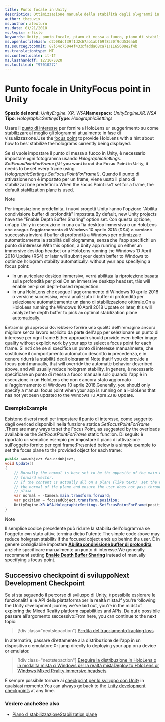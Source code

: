 ```yaml
---
title: Punto focale in Unity
description: Ottimizzazione manuale della stabilità degli ologrammi in Unity impostando il punto di attivazione
author: thetuvix
ms.author: alexturn
ms.date: 03/21/2018
ms.topic: article
keywords: Unity, punto focale, piano di messa a fuoco, piano di stabilizzazione, punto di stabilizzazione, riproiezione, LSR, buffer di profondità, auricolare realtà mista, auricolare della realtà mista di Windows, auricolare della realtà virtuale
ms.openlocfilehash: d2708dcf39f1d2c67ab1abf69f8330f9dd536ab0
ms.sourcegitcommit: 87b54c75044f433cfadda68ca71c1165608e2f4b
ms.translationtype: MT
ms.contentlocale: it-IT
ms.lasthandoff: 12/10/2020
ms.locfileid: "97010272"
---
```

# <a name="focus-point-in-unity"></a><span data-ttu-id="fc37b-104">Punto focale in Unity</span><span class="sxs-lookup"><span data-stu-id="fc37b-104">Focus point in Unity</span></span>

<span data-ttu-id="fc37b-105">**Spazio dei nomi:** *UnityEngine. XR. WSA*</span><span class="sxs-lookup"><span data-stu-id="fc37b-105">**Namespace:** *UnityEngine.XR.WSA*</span></span><br>
<span data-ttu-id="fc37b-106">**Tipo**: *HolographicSettings*</span><span class="sxs-lookup"><span data-stu-id="fc37b-106">**Type**: *HolographicSettings*</span></span>

<span data-ttu-id="fc37b-107">Usare il [punto di interesse](../platform-capabilities-and-apis/hologram-stability.md#reprojection) per fornire a HoloLens un suggerimento su come stabilizzare al meglio gli ologrammi attualmente in fase di visualizzazione.</span><span class="sxs-lookup"><span data-stu-id="fc37b-107">Use the [focus point](../platform-capabilities-and-apis/hologram-stability.md#reprojection) to provide HoloLens with a hint about how to best stabilize the holograms currently being displayed.</span></span>

<span data-ttu-id="fc37b-108">Se si vuole impostare il punto di messa a fuoco in Unity, è necessario impostare ogni fotogramma usando *HolographicSettings. SetFocusPointForFrame ()*.</span><span class="sxs-lookup"><span data-stu-id="fc37b-108">If you want to set the Focus Point in Unity, it needs to be set every frame using *HolographicSettings.SetFocusPointForFrame()*.</span></span> <span data-ttu-id="fc37b-109">Quando il punto di attivazione non è impostato per un frame, viene usato il piano di stabilizzazione predefinito.</span><span class="sxs-lookup"><span data-stu-id="fc37b-109">When the Focus Point isn't set for a frame, the default stabilization plane is used.</span></span>

> [!NOTE]
> <span data-ttu-id="fc37b-110">Per impostazione predefinita, i nuovi progetti Unity hanno l'opzione "Abilita condivisione buffer di profondità" impostata.</span><span class="sxs-lookup"><span data-stu-id="fc37b-110">By default, new Unity projects have the "Enable Depth Buffer Sharing" option set.</span></span>  <span data-ttu-id="fc37b-111">Con questa opzione, un'app Unity in esecuzione in una cuffia desktop immersiva o un HoloLens che esegue l'aggiornamento di Windows 10 aprile 2018 (RS4) o versione successiva invierà il buffer di profondità a Windows per ottimizzare automaticamente la stabilità dell'ologramma, senza che l'app specifichi un punto di interesse:</span><span class="sxs-lookup"><span data-stu-id="fc37b-111">With this option, a Unity app running on either an immersive desktop headset or a HoloLens running the Windows 10 April 2018 Update (RS4) or later will submit your depth buffer to Windows to optimize hologram stability automatically, without your app specifying a focus point:</span></span>
> * <span data-ttu-id="fc37b-112">In un auricolare desktop immersivo, verrà abilitata la riproiezione basata sulla profondità per pixel.</span><span class="sxs-lookup"><span data-stu-id="fc37b-112">On an immersive desktop headset, this will enable per-pixel depth-based reprojection.</span></span>
> * <span data-ttu-id="fc37b-113">In una HoloLens che esegue l'aggiornamento di Windows 10 aprile 2018 o versione successiva, verrà analizzato il buffer di profondità per selezionare automaticamente un piano di stabilizzazione ottimale.</span><span class="sxs-lookup"><span data-stu-id="fc37b-113">On a HoloLens running the Windows 10 April 2018 Update or later, this will analyze the depth buffer to pick an optimal stabilization plane automatically.</span></span>
>
> <span data-ttu-id="fc37b-114">Entrambi gli approcci dovrebbero fornire una qualità dell'immagine ancora migliore senza lavoro esplicito da parte dell'app per selezionare un punto di interesse per ogni frame.</span><span class="sxs-lookup"><span data-stu-id="fc37b-114">Either approach should provide even better image quality without explicit work by your app to select a focus point for each frame.</span></span>  <span data-ttu-id="fc37b-115">Si noti che se si specifica un punto di interesse manualmente, che sostituisce il comportamento automatico descritto in precedenza, e in genere ridurrà la stabilità degli ologrammi.</span><span class="sxs-lookup"><span data-stu-id="fc37b-115">Note that if you do provide a focus point manually, that will override the automatic behavior described above, and will usually reduce hologram stability.</span></span>  <span data-ttu-id="fc37b-116">In genere, è necessario specificare un punto di messa a fuoco manuale solo quando l'app è in esecuzione in un HoloLens che non è ancora stato aggiornato all'aggiornamento di Windows 10 aprile 2018.</span><span class="sxs-lookup"><span data-stu-id="fc37b-116">Generally, you should only specify a manual focus point when your app is running on a HoloLens that has not yet been updated to the Windows 10 April 2018 Update.</span></span>

### <a name="example"></a><span data-ttu-id="fc37b-117">Esempio</span><span class="sxs-lookup"><span data-stu-id="fc37b-117">Example</span></span>

<span data-ttu-id="fc37b-118">Esistono diversi modi per impostare il punto di interesse, come suggerito dagli overload disponibili nella funzione statica *SetFocusPointForFrame* .</span><span class="sxs-lookup"><span data-stu-id="fc37b-118">There are many ways to set the Focus Point, as suggested by the overloads available on the *SetFocusPointForFrame* static function.</span></span> <span data-ttu-id="fc37b-119">Di seguito è riportato un semplice esempio per impostare il piano di attivazione sull'oggetto fornito per ogni frame:</span><span class="sxs-lookup"><span data-stu-id="fc37b-119">Presented below is a simple example to set the focus plane to the provided object for each frame:</span></span>

```cs
public GameObject focusedObject;
void Update()
{
    // Normally the normal is best set to be the opposite of the main camera's
    // forward vector.
    // If the content is actually all on a plane (like text), set the normal to
    // the normal of the plane and ensure the user does not pass through the
    // plane.
    var normal = -Camera.main.transform.forward;     
    var position = focusedObject.transform.position;
    UnityEngine.XR.WSA.HolographicSettings.SetFocusPointForFrame(position, normal);
}
```

> [!NOTE]
> <span data-ttu-id="fc37b-120">Il semplice codice precedente può ridurre la stabilità dell'ologramma se l'oggetto con stato attivo termina dietro l'utente.</span><span class="sxs-lookup"><span data-stu-id="fc37b-120">The simple code above may reduce hologram stability if the focused object ends up behind the user.</span></span> <span data-ttu-id="fc37b-121">È in genere consigliabile impostare **[Abilita condivisione buffer di profondità](camera-in-unity.md#sharing-your-depth-buffers-with-windows)** anziché specificare manualmente un punto di interesse.</span><span class="sxs-lookup"><span data-stu-id="fc37b-121">We generally recommend setting **[Enable Depth Buffer Sharing](camera-in-unity.md#sharing-your-depth-buffers-with-windows)** instead of manually specifying a focus point.</span></span>

## <a name="next-development-checkpoint"></a><span data-ttu-id="fc37b-122">Successivo checkpoint di sviluppo</span><span class="sxs-lookup"><span data-stu-id="fc37b-122">Next Development Checkpoint</span></span>

<span data-ttu-id="fc37b-123">Se si sta seguendo il percorso di sviluppo di Unity, è possibile esplorare le funzionalità e le API della piattaforma per la realtà mista.</span><span class="sxs-lookup"><span data-stu-id="fc37b-123">If you're following the Unity development journey we've laid out, you're in the midst of exploring the Mixed Reality platform capabilities and APIs.</span></span> <span data-ttu-id="fc37b-124">Da qui è possibile passare all'argomento successivo:</span><span class="sxs-lookup"><span data-stu-id="fc37b-124">From here, you can continue to the next topic:</span></span>

> [!div class="nextstepaction"]
> [<span data-ttu-id="fc37b-125">Perdita del tracciamento</span><span class="sxs-lookup"><span data-stu-id="fc37b-125">Tracking loss</span></span>](tracking-loss-in-unity.md)

<span data-ttu-id="fc37b-126">In alternativa, passare direttamente alla distribuzione dell'app in un dispositivo o emulatore:</span><span class="sxs-lookup"><span data-stu-id="fc37b-126">Or jump directly to deploying your app on a device or emulator:</span></span>

> [!div class="nextstepaction"]
> [<span data-ttu-id="fc37b-127">Eseguire la distribuzione in HoloLens o in modalità mista di Windows per la realtà mista</span><span class="sxs-lookup"><span data-stu-id="fc37b-127">Deploy to HoloLens or Windows Mixed Reality immersive headsets</span></span>](../platform-capabilities-and-apis/using-visual-studio.md)

<span data-ttu-id="fc37b-128">È sempre possibile tornare ai [checkpoint per lo sviluppo con Unity](unity-development-overview.md#3-platform-capabilities-and-apis) in qualsiasi momento.</span><span class="sxs-lookup"><span data-stu-id="fc37b-128">You can always go back to the [Unity development checkpoints](unity-development-overview.md#3-platform-capabilities-and-apis) at any time.</span></span>

### <a name="see-also"></a><span data-ttu-id="fc37b-129">Vedere anche</span><span class="sxs-lookup"><span data-stu-id="fc37b-129">See also</span></span>
* [<span data-ttu-id="fc37b-130">Piano di stabilizzazione</span><span class="sxs-lookup"><span data-stu-id="fc37b-130">Stabilization plane</span></span>](../platform-capabilities-and-apis/hologram-stability.md#reprojection)
